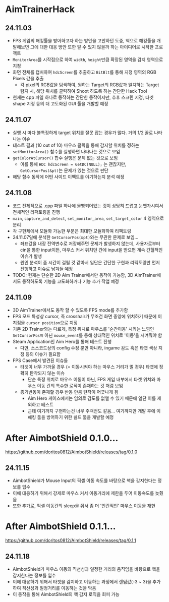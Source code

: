 # AimTrainerHack

## 24.11.03

* FPS 게임의 해킹툴을 방어하고자 하는 방안을 고안하던 도중, 역으로 해킹툴을 개발해보면 그에 대한 대응 방안 또한 알 수 있지 않을까 하는 아이디어로 시작한 프로젝트
* `MonitorArea`를 시작점으로 하여 `width`, `height`만큼 확장된 영역을 감지 영역으로 지정
* 화면 전체를 캡처하여 `hdcScreen`를 추출하고 `BitBlt`를 통해 지정 영역의 RGB Pixels 값을 추출
  * 각 pixel의 RGB값을 탐색하여, 원하는 Target의 RGB값과 일치하는 Target 탐지 시, 해당 위치를 클릭하여 Shoot 하도록 하는 간단한 Hack Tool
* 현재는 cpp 파일 하나로 동작하는 간단한 동작이지만, 추후 스크린 지정, 타겟 shape 지정 등의 더 고도화된 GUI 툴을 개발할 예정

## 24.11.07

* 실행 시 마다 불특정하게 target 위치를 잘못 잡는 경우가 많다. 거의 1/2 꼴로 나타나는 이슈
* 테스트 결과 (10 out of 10) 마우스 클릭을 통해 감지할 위치를 정하는 `setMonitorArea()` 함수를 실행하면 나타나는 것으로 보임
* `getColorAtCursor()` 합수 실행은 문제 없는 것으로 보임
  * 이를 통해 `HDC hdcScreen = GetDC(NULL);` 는 괜찮지만, `GetCursorPos(&pt)`는 문제가 있는 것으로 판단
* 해당 함수 동작에 어떤 사이드 이펙트를 야기하는지 분석 예정

## 24.11.08
* 코드 전체적으로 .cpp 파일 하나에 몰빵되어있는 것이 상당히 드럽고 눈엣가시여서 전체적인 리팩토링을 진행
* `main`, `capture_and_detect`, `set_monitor_area`, `set_target_color` 4 영역으로 분리
* 각 구현체에서 모듈화 가능한 부분은 최대한 모듈화하여 리팩토링
* 24.11.07일에 분석한 `GetCursorPos(&pt)`와는 무관한 문제로 보임...
  * 좌표값을 내장 전역변수로 저장해주면 문제가 발생하지 않는데, 사용자로부터 cin을 통한 input이든, 마우스 커서 위치던 간에 input을 받으면 계속 간헐적인 이슈가 발생
  * 원인 분석이 좀 시간이 걸릴 것 같아서 일단은 간단한 구현과 리펙토링만 먼저 진행하고 이슈로 남겨둘 예정
* TODO: 현재는 단순한 2D Aim Trainer에서만 동작이 가능함, 3D AimTrainer에서도 동작하도록 기능을 고도화하거나 기능 추가 작업 예정

## 24.11.09
* 3D AimTrainer에서도 동작 할 수 있도록 FPS mode를 추가함
* FPS 모드 특성상 cursor, 즉 crosshair가 무조건 화면 중앙에 위치하기 때문에 이 지점을 `cursor position`으로 지정
* 기존 2D Trainer와는 다르게, 특정 위치로 마우스를 '순간이동' 시키는 느낌인 `SetCursorPos이` 아닌 `mouse_event`를 통해 상대적인 위치로 '이동'을 시켜줘야 함
* Steam Application인 Aim Hero를 통해 테스트 진행
  * 다만, 소스코드상의 config 수정 뿐만 아니라, ingame 감도 혹은 타겟 색상 지정 등의 이슈가 필요함
* FPS Case에서 발견된 이슈들
  * 타겟이 너무 가까울 경우 (= 이동시켜야 하는 마우스 거리가 멀 경우) 타겟에 정확히 탄착되지 않는 이슈
    * 단순 특정 위치로 마우스 이동이 아닌, FPS 게임 내부에서 타겟 위치와 마우스 이동 간의 특수한 로직이 존재하는 것 처럼 보임
  * 총기반동이 존재할 경우 반동 만큼 탄착이 어긋나게 됨
    * Aim Hero 케이스에서는 임의로 감도를 없앨 수 있기 때문에 일단 이를 제외하고 테스트
    * 근데 여기까지 구현하는건 너무 주객전도 같음... 여기까지만 개발 후에 이 해킹 툴을 방어하기 위한 쉴드 툴을 개발할 예정 

# After AimbotShield 0.1.0...
https://github.com/doritos0812/AimbotShield/releases/tag/0.1.0

## 24.11.15
* AimbotShield가 Mouse Input의 픽셀 이동 속도를 바탕으로 핵을 감지한다는 정보를 입수
* 이에 대응하기 위해서 강제로 마우스 커서 이동거리에 제한을 두어 이동속도를 늦췄음
* 또한 추가로, 픽셀 이동간의 sleep을 줘서 좀 더 '인간적인' 마우스 이동을 재현

# After AimbotShield 0.1.1...
https://github.com/doritos0812/AimbotShield/releases/tag/0.1.1

## 24.11.18
* AimbotShield가 마우스 이동의 직선성과 일정한 거리의 움직임을 바탕으로 핵을 감지한다는 정보를 입수
* 이에 대응하기 위해서 타겟을 감지하고 이동하는 과정에서 랜덤값(-3 ~ 3)을 추가하여 직선성과 일정거리를 이동하는 것을 막음
* 이 동작을 통해 AimbotShield의 핵 감지 로직을 회피 가능
